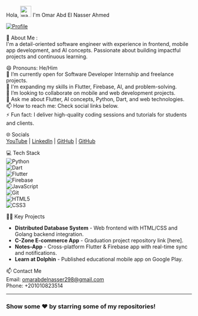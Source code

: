 Hola, <img src="https://raw.githubusercontent.com/nixin72/nixin72/master/wave.gif" width="30px" alt="wave"> I'm Omar Abd El Nasser Ahmed

[![Profile](https://komarev.com/ghpvc/?username=omarabdelnasser298&label=Views&color=blue&style=flat)](https://github.com/omarabdelnasser298)

💫 About Me :  
I'm a detail-oriented software engineer with experience in frontend, mobile app development, and AI concepts. Passionate about building impactful projects and continuous learning.

😄 Pronouns: He/Him  
🔭 I’m currently open for Software Developer Internship and freelance projects.  
🌱 I'm expanding my skills in Flutter, Firebase, AI, and problem-solving.  
👯 I’m looking to collaborate on mobile and web development projects.  
💬 Ask me about Flutter, AI concepts, Python, Dart, and web technologies.  
📫 How to reach me: Check social links below.  
⚡ Fun fact: I deliver high-quality coding sessions and tutorials for students and clients.

🌐 Socials  
[YouTube](https://www.youtube.com/@OmarAhmed-hv7rn) | [LinkedIn](https://www.linkedin.com/in/omar-abd-el-nasser-ahmed-797a97214/) | [GitHub](https://github.com/Rivai98) | [GitHub](https://github.com/OMRNASSER)

💻 Tech Stack  
![Python](https://img.shields.io/badge/-Python-3776AB?style=flat&logo=python&logoColor=white)  
![Dart](https://img.shields.io/badge/-Dart-0175C2?style=flat&logo=dart&logoColor=white)  
![Flutter](https://img.shields.io/badge/-Flutter-02569B?style=flat&logo=flutter&logoColor=white)  
![Firebase](https://img.shields.io/badge/-Firebase-FFCA28?style=flat&logo=firebase&logoColor=black)  
![JavaScript](https://img.shields.io/badge/-JavaScript-F7DF1E?style=flat&logo=javascript&logoColor=black)  
![Git](https://img.shields.io/badge/-Git-F05032?style=flat&logo=git&logoColor=white)  
![HTML5](https://img.shields.io/badge/-HTML5-E34F26?style=flat&logo=html5&logoColor=white)  
![CSS3](https://img.shields.io/badge/-CSS3-1572B6?style=flat&logo=css3&logoColor=white)  

👨‍💻 Key Projects  
- **Distributed Database System** - Web frontend with HTML/CSS and Golang backend integration.  
- **C-Zone E-commerce App** - Graduation project repository link [here].  
- **Notes-App** - Cross-platform Flutter & Firebase app with real-time sync and notifications.  
- **Learn at Dolphin** - Published educational mobile app on Google Play.

📫 Contact Me  
Email: omarabdelnasser298@gmail.com  
Phone: +201010823514  

---

### Show some ❤️ by starring some of my repositories!

